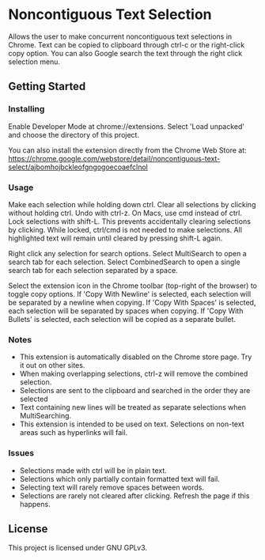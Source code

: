 # Noncontiguous Text Selection
Allows the user to make concurrent noncontiguous text selections in Chrome. Text can be copied to clipboard through ctrl-c or the right-click copy option.
You can also Google search the text through the right click selection menu.

## Getting Started

### Installing
Enable Developer Mode at chrome://extensions. Select 'Load unpacked' and choose the directory of this project. 

You can also install the extension directly from the Chrome Web Store at: https://chrome.google.com/webstore/detail/noncontiguous-text-select/ajbomhojbckleofgngogoecoaefclnol

### Usage
Make each selection while holding down ctrl. Clear all selections by clicking without holding ctrl. Undo with ctrl-z. On Macs, use cmd instead of ctrl. Lock selections with shift-L. This prevents accidentally clearing selections by clicking. While locked, ctrl/cmd is not needed to make selections. All highlighted text will remain until cleared by pressing shift-L again.

Right click any selection for search options.
Select MultiSearch to open a search tab for each selection.
Select CombinedSearch to open a single search tab for each selection separated by a space.

Select the extension icon in the Chrome toolbar (top-right of the browser) to toggle copy options.
If 'Copy With Newline' is selected, each selection will be separated by a newline when copying.
If 'Copy With Spaces' is selected, each selection will be separated by spaces when copying.
If 'Copy With Bullets' is selected, each selection will be copied as a separate bullet.

### Notes
- This extension is automatically disabled on the Chrome store page. Try it out on other sites.
- When making overlapping selections, ctrl-z will remove the combined selection.
- Selections are sent to the clipboard and searched in the order they are selected
- Text containing new lines will be treated as separate selections when MultiSearching.
- This extension is intended to be used on text. Selections on non-text areas such as hyperlinks will fail.

### Issues
- Selections made with ctrl will be in plain text.
- Selections which only partially contain formatted text will fail.
- Selecting text will rarely remove spaces between words.
- Selections are rarely not cleared after clicking. Refresh the page if this happens.

## License
This project is licensed under GNU GPLv3.
